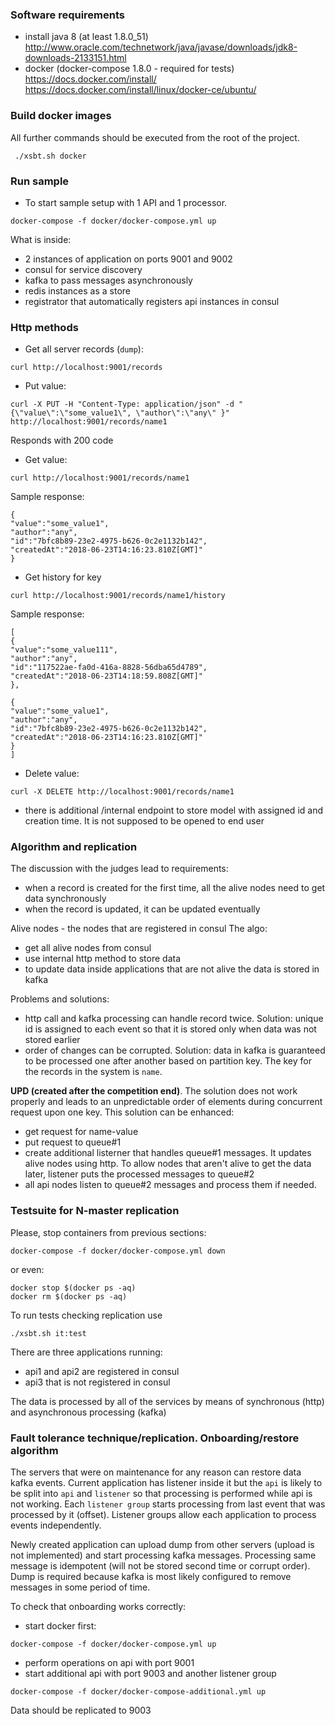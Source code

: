 ### Software requirements

* install java 8 (at least 1.8.0_51)
http://www.oracle.com/technetwork/java/javase/downloads/jdk8-downloads-2133151.html
* docker  (docker-compose 1.8.0 - required for tests)
https://docs.docker.com/install/
https://docs.docker.com/install/linux/docker-ce/ubuntu/

### Build docker images
All further commands should be executed from the root of the project.
```
 ./xsbt.sh docker
```


### Run sample

* To start sample setup with 1 API and 1 processor.  
```
docker-compose -f docker/docker-compose.yml up
```
What is inside:
* 2 instances of application on ports 9001 and 9002
* consul for service discovery
* kafka to pass messages asynchronously
* redis instances as a store
* registrator that automatically registers api instances in consul


### Http methods

* Get all server records (`dump`):

```
curl http://localhost:9001/records
```

* Put value:

```
curl -X PUT -H "Content-Type: application/json" -d "{\"value\":\"some_value1\", \"author\":\"any\" }"  http://localhost:9001/records/name1
```
Responds with 200 code

* Get value:

```
curl http://localhost:9001/records/name1
```

Sample response:
```
{
"value":"some_value1",
"author":"any",
"id":"7bfc8b89-23e2-4975-b626-0c2e1132b142",
"createdAt":"2018-06-23T14:16:23.810Z[GMT]"
}
```

* Get history for key

```
curl http://localhost:9001/records/name1/history
```
Sample response:

```
[
{
"value":"some_value111",
"author":"any",
"id":"117522ae-fa0d-416a-8828-56dba65d4789",
"createdAt":"2018-06-23T14:18:59.808Z[GMT]"
},

{
"value":"some_value1",
"author":"any",
"id":"7bfc8b89-23e2-4975-b626-0c2e1132b142",
"createdAt":"2018-06-23T14:16:23.810Z[GMT]"
}
]
```

* Delete value:
```
curl -X DELETE http://localhost:9001/records/name1
```

* there is additional /internal endpoint to store model with assigned id and creation time.
It is not supposed to be opened to end user

### Algorithm and replication
The discussion with the judges lead to requirements:
* when a record is created for the first time, all the alive nodes need to get data synchronously
* when the record is updated, it can be updated eventually

Alive nodes - the nodes that are registered in consul
The algo:
* get  all alive nodes from consul
* use internal http method to store data
* to update data inside applications that are not alive the data is stored in kafka

Problems and solutions:
* http call and kafka processing can handle record twice.
Solution: unique id is assigned to each event so that it is stored only 
when data was not stored earlier
* order of changes can be corrupted.
Solution: data in kafka is guaranteed to be processed one after another based on partition key.
The key for the records in the system is `name`.

**UPD (created after the competition end)**. 
The solution does not work properly and leads to an unpredictable order of elements during concurrent request upon one key.
This solution can be enhanced:
* get request for name-value
* put request to queue#1
* create additional listerner that handles queue#1 messages. It updates alive nodes using http.
To allow nodes that aren't alive to get the data later, listener puts the processed messages to queue#2
* all api nodes listen to queue#2 messages and process them if needed.

### Testsuite for N-master replication 

Please, stop containers from previous sections:
```
docker-compose -f docker/docker-compose.yml down
```
or even:
```
docker stop $(docker ps -aq)
docker rm $(docker ps -aq)
```

To run tests checking replication use
```
./xsbt.sh it:test
```

There are three applications running:
* api1 and api2 are registered in consul
* api3 that is not registered in consul

The data is processed by all of the services by means of 
synchronous (http) and asynchronous processing (kafka)

###  Fault tolerance technique/replication. Onboarding/restore algorithm

The servers that were on maintenance for any reason can restore data kafka events.
Current application has listener inside it but the 
`api` is likely to be split into `api` and `listener` so that 
processing is performed while api is not working.
Each `listener group` starts processing from last event that was processed by it (offset).
Listener groups allow each application to process events independently.

Newly created application can upload dump from other servers (upload is not implemented)
and start processing kafka messages. Processing same message is idempotent (will not be stored second time or corrupt order).
Dump is required because kafka is most likely configured to remove messages in some period of time.

To check that onboarding works correctly:
* start docker first:
```
docker-compose -f docker/docker-compose.yml up
```
* perform operations on api with port 9001
* start additional api with port 9003 and another listener group
```
docker-compose -f docker/docker-compose-additional.yml up
```
Data should be replicated to 9003










